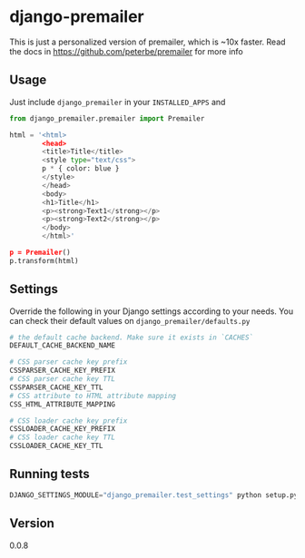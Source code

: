 django-premailer
=========

This is just a personalized version of premailer, which is ~10x faster. Read the docs in https://github.com/peterbe/premailer for more info

Usage
--------------
Just include `django_premailer` in your `INSTALLED_APPS` and
```python
from django_premailer.premailer import Premailer

html = '<html>
        <head>
        <title>Title</title>
        <style type="text/css">
        p * { color: blue }
        </style>
        </head>
        <body>
        <h1>Title</h1>
        <p><strong>Text1</strong></p>
        <p><strong>Text2</strong></p>
        </body>
        </html>'

p = Premailer()
p.transform(html)
```

Settings
--------------

Override the following in your Django settings according to your needs. You can check their default values on `django_premailer/defaults.py`

```python
# the default cache backend. Make sure it exists in `CACHES`
DEFAULT_CACHE_BACKEND_NAME

# CSS parser cache key prefix
CSSPARSER_CACHE_KEY_PREFIX
# CSS parser cache key TTL
CSSPARSER_CACHE_KEY_TTL
# CSS attribute to HTML attribute mapping
CSS_HTML_ATTRIBUTE_MAPPING

# CSS loader cache key prefix
CSSLOADER_CACHE_KEY_PREFIX
# CSS loader cache key TTL
CSSLOADER_CACHE_KEY_TTL
```

Running tests
----

```python
DJANGO_SETTINGS_MODULE="django_premailer.test_settings" python setup.py test
```

Version
----

0.0.8
